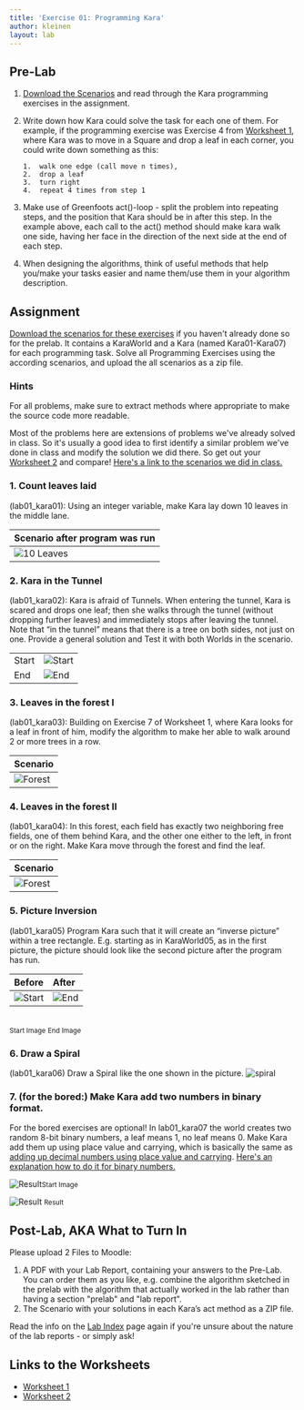 ```yaml
---
title: 'Exercise 01: Programming Kara'
author: kleinen
layout: lab
---
```

## Pre-Lab

1.    [Download the Scenarios][1] and read through the Kara programming exercises in the assignment.
2.   Write down how Kara could solve the task for each one of them. For example, if the programming exercise was Exercise 4 from [Worksheet 1](../../material/info1-02-worksheet-kara-1.pdf), where Kara was to move in a Square and drop a leaf in each corner, you could write down something as this:

         1.  walk one edge (call move n times),
         2.  drop a leaf
         3.  turn right
         4.  repeat 4 times from step 1

5. Make use of Greenfoots act()-loop - split the problem into repeating steps, and the position that Kara should be in after this step. In the example above, each call to the act() method should make kara walk one side, having her face in the direction of the next side at the end of each step.
4. When designing the algorithms, think of useful methods that help you/make your tasks easier and name them/use them in your algorithm description.


## Assignment

[Download the scenarios for these exercises][1] if you haven't already done so for the prelab. It contains a KaraWorld and a Kara (named Kara01-Kara07) for each programming task. Solve all Programming Exercises using the according scenarios, and upload the all scenarios as a zip file.

### Hints

For all problems, make sure to extract methods where appropriate to make the source code more readable.

Most of the problems here are extensions of problems we've already solved in class. So it's usually a good idea to first identify a similar problem we've done in class and modify the solution we did there. So get out your  [Worksheet 2](../../material/info1-04-worksheet-kara-2.pdf) and compare! [Here's a link to the scenarios we did in class.](https://github.com/htw-imi-info1/kara/tree/ss2021)


### 1. Count leaves laid  
(lab01_kara01): Using an integer variable, make Kara lay down 10 leaves in the middle lane.

| Scenario after program was run                       |
|:-----------------------------------------------------|
| ![10 Leaves](../images/kara/kara-exercise-01-01.jpg) |


### 2.  Kara in the Tunnel
(lab01_kara02): Kara is afraid of Tunnels. When entering the tunnel, Kara is scared and drops one leaf; then she walks through the tunnel (without dropping further leaves) and immediately stops after leaving the tunnel. Note that &#8220;in the tunnel&#8221; means that there is a tree on both sides, not just on one. Provide a general solution and Test it with both Worlds in the scenario.

|       |                                                       |
|:------|:------------------------------------------------------|
| Start | ![Start](../images/kara/kara-exercise01-02-start.jpg) |
| End   | ![End](../images/kara/kara-exercise01-02-end.jpg)     |

### 3.  Leaves in the forest I
(lab01_kara03): Building on Exercise 7 of Worksheet 1, where Kara looks for a leaf in front of him, modify the algorithm to make her able to walk around 2 or more trees in a row.

| Scenario                                               |
|:-------------------------------------------------------|
| ![Forest](../images/kara/kara-exercise01-03-start.jpg) |

### 4.  Leaves in the forest II

(lab01_kara04): In this forest, each field has exactly two neighboring free fields, one of them behind Kara, and the other one either to the left, in front or on the right. Make Kara move through the forest and find the leaf.

| Scenario                                               |
|:-------------------------------------------------------|
| ![Forest](../images/kara/kara-exercise01-04-start.jpg) |

### 5.  Picture Inversion
(lab01_kara05) Program Kara such that it will create an &#8220;inverse picture&#8221; within a tree rectangle. E.g. starting as in KaraWorld05, as in the first picture, the picture should look like the second picture after the program has run.

| Before                                                | After                                               |
|:------------------------------------------------------|:----------------------------------------------------|
| ![Start](../images/kara/kara-exercise01-07-start.jpg) | ![End](../images/kara/kara-exercise01-inverted.jpg) |

<br><small class = "float-right">Start Image</small>
<small class = "float-right">End Image</small>

### 6.  Draw a Spiral
 (lab01_kara06) Draw a Spiral like the one shown in the picture.
![spiral](../images/kara/kara-exercise01-spiral.jpg)


### 7. (for the bored:) Make Kara add two numbers in binary format.
For the bored exercises are optional!
 In lab01_kara07 the world creates two random 8-bit binary numbers, a leaf means 1, no leaf means 0. Make Kara add them up using place value and carrying, which is basically the same as [adding up decimal numbers using place value and carrying](https://www.khanacademy.org/math/4th-engage-ny/engage-4th-module-1/4th-module-1-topic-d/v/carrying-when-adding-three-digit-numbers). [Here's an explanation how to do it for binary numbers.](https://www.wikihow.com/Add-Binary-Numbers#Adding_Binary_Numbers_Using_Place_Value_sub)

 ![Result](../images/kara/kara-exercise01-07-before.jpg)<small class = "float-right">Start Image</small>

![Result](../images/kara/kara-exercise01-07-after.jpg)
<small class = "float-right">Result</small>

## Post-Lab, AKA What to Turn In

Please upload 2 Files to Moodle:

1.  A PDF with your Lab Report, containing your answers to the Pre-Lab. You can order them as you like, e.g.
    combine the algorithm sketched in the prelab with the algorithm that actually worked in the lab rather than having a section "prelab" and "lab report".
2.  The Scenario with your solutions in each Kara&#8217;s act method as a ZIP file.

Read the info on the [Lab Index](../) page again if you're unsure about the nature of the lab reports - or simply ask!

 [1]: https://github.com/htw-imi-info1/exercise01-kara

## Links to the Worksheets

 * [Worksheet 1](../../material/info1-02-worksheet-kara-1.pdf)
 * [Worksheet 2](../../material/info1-04-worksheet-kara-2.pdf)

